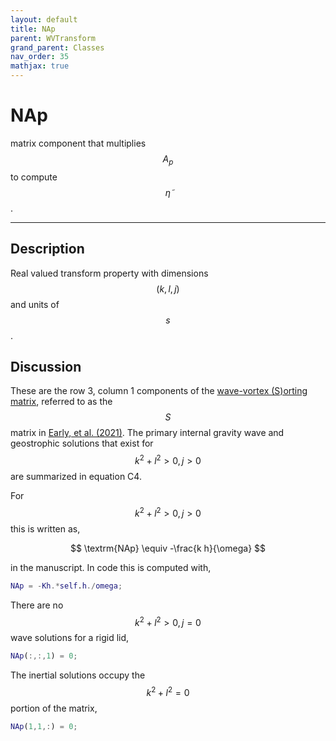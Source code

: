 ```yaml
---
layout: default
title: NAp
parent: WVTransform
grand_parent: Classes
nav_order: 35
mathjax: true
---
```


#  NAp

matrix component that multiplies $$A_p$$ to compute $$\tilde{\eta}$$.


---

## Description
Real valued transform property with dimensions $$(k,l,j)$$ and units of $$s$$.

## Discussion

These are the row 3, column 1 components of the [wave-vortex (S)orting matrix](/mathematical-introduction/transformations.html), referred to as the $$S$$ matrix in [Early, et al. (2021)](https://doi.org/10.1017/jfm.2020.995). The primary internal gravity wave and geostrophic solutions that exist for $$k^2+l^2>0, j>0$$ are summarized in equation C4.

For $$k^2+l^2>0, j>0$$ this is written as,

$$
\textrm{NAp} \equiv -\frac{k h}{\omega}
$$

in the manuscript. In code this is computed with,

```matlab
NAp = -Kh.*self.h./omega;
```

There are no $$k^2+l^2>0, j=0$$ wave solutions for a rigid lid,

```matlab
NAp(:,:,1) = 0;
```

The inertial solutions occupy the $$k^2+l^2=0$$ portion of the matrix,

```matlab
NAp(1,1,:) = 0;
```

